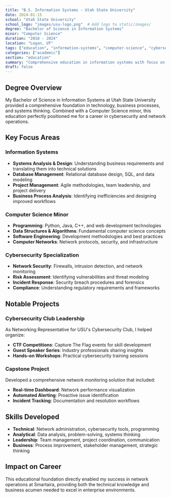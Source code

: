 ```yaml
---
title: "B.S. Information Systems - Utah State University"
date: 2024-01-15
school: "Utah State University"
school_logo: "images/usu-logo.png"  # Add logo to static/images/
degree: "Bachelor of Science in Information Systems"
minor: "Computer Science"
duration: "2018 - 2024"
location: "Logan, UT"
tags: ["education", "information-systems", "computer-science", "cybersecurity"]
categories: ["academic"]
section: "education"
summary: "Comprehensive education in information systems with focus on cybersecurity, network operations, and data analytics."
draft: false
---
```


## Degree Overview

My Bachelor of Science in Information Systems at Utah State University provided a comprehensive foundation in technology, business processes, and systems thinking. Combined with a Computer Science minor, this education perfectly positioned me for a career in cybersecurity and network operations.

## Key Focus Areas

### Information Systems
- **Systems Analysis & Design**: Understanding business requirements and translating them into technical solutions
- **Database Management**: Relational database design, SQL, and data modeling
- **Project Management**: Agile methodologies, team leadership, and project delivery
- **Business Process Analysis**: Identifying inefficiencies and designing improved workflows

### Computer Science Minor
- **Programming**: Python, Java, C++, and web development technologies
- **Data Structures & Algorithms**: Fundamental computer science concepts
- **Software Engineering**: Development methodologies and best practices
- **Computer Networks**: Network protocols, security, and infrastructure

### Cybersecurity Specialization
- **Network Security**: Firewalls, intrusion detection, and network monitoring
- **Risk Assessment**: Identifying vulnerabilities and threat modeling
- **Incident Response**: Security breach procedures and forensics
- **Compliance**: Understanding regulatory requirements and frameworks

## Notable Projects

### Cybersecurity Club Leadership
As Networking Representative for USU's Cybersecurity Club, I helped organize:
- **CTF Competitions**: Capture The Flag events for skill development
- **Guest Speaker Series**: Industry professionals sharing insights
- **Hands-on Workshops**: Practical cybersecurity training sessions

### Capstone Project
Developed a comprehensive network monitoring solution that included:
- **Real-time Dashboard**: Network performance visualization
- **Automated Alerting**: Proactive issue identification
- **Incident Tracking**: Documentation and resolution workflows

## Skills Developed

- **Technical**: Network administration, cybersecurity tools, programming
- **Analytical**: Data analysis, problem-solving, systems thinking  
- **Leadership**: Team management, project coordination, communication
- **Business**: Process improvement, stakeholder management, strategic thinking

## Impact on Career

This educational foundation directly enabled my success in network operations at Smartaira, providing both the technical knowledge and business acumen needed to excel in enterprise environments.
